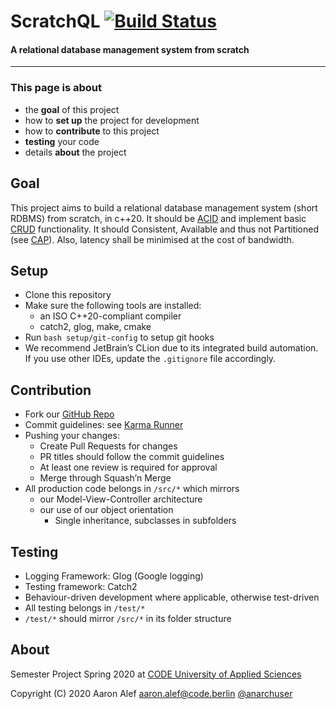 # ScratchQL [![Build Status](https://travis-ci.com/anarchuser/Database.svg?branch=master)](https://travis-ci.com/anarchuser/Database)
#### A relational database management system from scratch
----
### This page is about
* the **goal** of this project
* how to **set up** the project for development
* how to **contribute** to this project
* **testing** your code
* details **about** the project



## Goal
This project aims to build a relational database management system (short RDBMS) from scratch, in c++20.
It should be [ACID](https://en.wikipedia.org/wiki/ACID) and implement basic [CRUD](https://en.wikipedia.org/wiki/Create,_read,_update_and_delete) functionality.
It should Consistent, Available and thus not Partitioned (see [CAP](https://en.wikipedia.org/wiki/CAP_theorem)).
Also, latency shall be minimised at the cost of bandwidth.



## Setup
* Clone this repository
* Make sure the following tools are installed:
  * an ISO C++20-compliant compiler
  * catch2, glog, make, cmake
* Run `bash setup/git-config` to setup git hooks
* We recommend JetBrain’s CLion due to its integrated build automation.
  If you use other IDEs, update the `.gitignore` file accordingly.



## Contribution
* Fork our [GitHub Repo](https://github.com/anarchuser/Database)
* Commit guidelines: see [Karma Runner](https://karma-runner.github.io/4.0/dev/git-commit-msg.html)
* Pushing your changes:
  * Create Pull Requests for changes
  * PR titles should follow the commit guidelines
  * At least one review is required for approval
  * Merge through Squash’n Merge
* All production code belongs in `/src/*` which mirrors
  * our Model-View-Controller architecture
  * our use of our object orientation
    * Single inheritance, subclasses in subfolders



## Testing
* Logging Framework: Glog (Google logging)
* Testing framework: Catch2
* Behaviour-driven development where applicable, otherwise test-driven
* All testing belongs in `/test/*`
* `/test/*` should mirror `/src/*` in its folder structure



## About
Semester Project Spring 2020 at
[CODE University of Applied Sciences](https://code.berlin)

Copyright (C) 2020 Aaron Alef <aaron.alef@code.berlin> [@anarchuser](https://github.com/anarchuser)